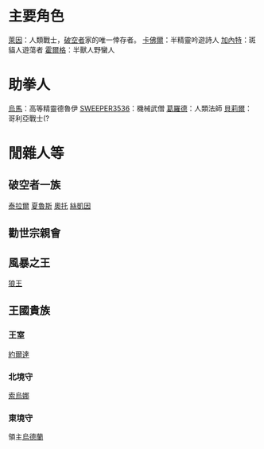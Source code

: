 <!-- TITLE: 角色列表 -->
<!-- SUBTITLE: 就列表喇幹 -->

# 主要角色
[萊因](萊因)：人類戰士，[破空者](/組織/破空者一族)家的唯一倖存者。
[卡佛爾](卡佛爾)：半精靈吟遊詩人
[加內特](加內特)：斑貓人遊蕩者
[霍爾格](霍爾格)：半獸人野蠻人
# 助拳人
[烏馬](烏馬)：高等精靈德魯伊
[SWEEPER3536](SWEEPER3536)：機械武僧
[葛羅德](葛羅德)：人類法師
[貝莉爾](貝莉爾)：哥利亞戰士(?
# 閒雜人等
## 破空者一族
[泰拉爾](泰拉爾)
[夏魯斯](夏魯斯)
[奧托](奧托)
[絲凱因](絲凱因)
## 勸世宗親會
## 風暴之王
[狼王](狼王)
## 王國貴族
### 王室
[約爾達](約爾達)
### 北境守
[索烏娜](索烏娜)
### 東境守
領主[烏德蘭](烏德蘭)